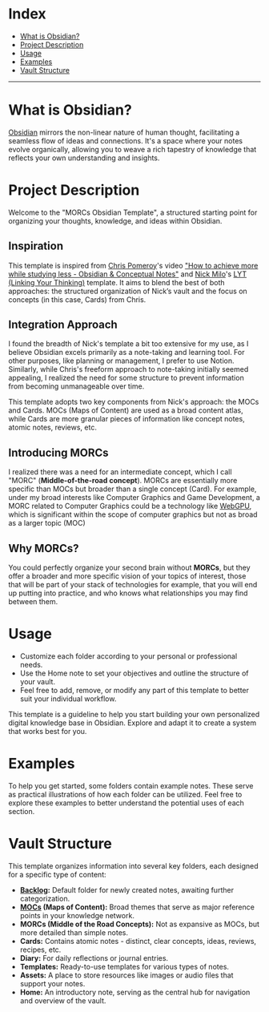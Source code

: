 # Index

- [What is Obsidian?](#what-is-obsidian)
- [Project Description](#project-description)
- [Usage](#usage)
- [Examples](#Examples)
- [Vault Structure](#vault-structure)

---

# What is Obsidian? 
[Obsidian](https://obsidian.md/) mirrors the non-linear nature of human thought, facilitating a seamless flow of ideas and connections. It's a space where your notes evolve organically, allowing you to weave a rich tapestry of knowledge that reflects your own understanding and insights.

# Project Description
Welcome to the "MORCs Obsidian Template", a structured starting point for organizing your thoughts, knowledge, and ideas within Obsidian.

## Inspiration
This template is inspired from [Chris Pomeroy](https://www.youtube.com/@Peepnbrick/featured)'s video ["How to achieve more while studying less - Obsidian & Conceptual Notes"](https://www.youtube.com/watch?v=MYJsGksojms&t=864s&ab_channel=ChrisPomeroy) and [Nick Milo](https://www.linkingyourthinking.com/download-lyt-kit)'s [LYT (Linking Your Thinking)](https://www.linkingyourthinking.com/download-lyt-kit) template.
It aims to blend the best of both approaches: the structured organization of Nick’s vault and the focus on concepts (in this case, Cards) from Chris.

## Integration Approach
I found the breadth of Nick's template a bit too extensive for my use, as I believe Obsidian excels primarily as a note-taking and learning tool. For other purposes, like planning or management, I prefer to use Notion. Similarly, while Chris's freeform approach to note-taking initially seemed appealing, I realized the need for some structure to prevent information from becoming unmanageable over time.

This template adopts two key components from Nick's approach: the MOCs and Cards. MOCs (Maps of Content) are used as a broad content atlas, while Cards are more granular pieces of information like concept notes, atomic notes, reviews, etc.

## Introducing MORCs
I realized there was a need for an intermediate concept, which I call "MORC" (**Middle-of-the-road concept**). MORCs are essentially more specific than MOCs but broader than a single concept (Card). For example, under my broad interests like Computer Graphics and Game Development, a MORC related to Computer Graphics could be a technology like [WebGPU](https://www.w3.org/TR/webgpu/), which is significant within the scope of computer graphics but not as broad as a larger topic (MOC)

## Why MORCs?
You could perfectly organize your second brain without **MORCs**, but they offer a broader and more specific vision of your topics of interest, those that will be part of your stack of technologies for example, that you will end up putting into practice, and who knows what relationships you may find between them.

# Usage

- Customize each folder according to your personal or professional needs.
- Use the Home note to set your objectives and outline the structure of your vault.
- Feel free to add, remove, or modify any part of this template to better suit your individual workflow.

This template is a guideline to help you start building your own personalized digital knowledge base in Obsidian. Explore and adapt it to create a system that works best for you.

# Examples
To help you get started, some folders contain example notes. These serve as practical illustrations of how each folder can be utilized. Feel free to explore these examples to better understand the potential uses of each section.

# Vault Structure
This template organizes information into several key folders, each designed for a specific type of content:

- **[Backlog](vault-template/00-Backlog/+%20About%20Backlog.md):** Default folder for newly created notes, awaiting further categorization.
- **[MOCs]() (Maps of Content):** Broad themes that serve as major reference points in your knowledge network.
- **MORCs (Middle of the Road Concepts):** Not as expansive as MOCs, but more detailed than simple notes.
- **Cards:** Contains atomic notes - distinct, clear concepts, ideas, reviews, recipes, etc.
- **Diary:** For daily reflections or journal entries.
- **Templates:** Ready-to-use templates for various types of notes.
- **Assets:** A place to store resources like images or audio files that support your notes.
- **Home:** An introductory note, serving as the central hub for navigation and overview of the vault.




